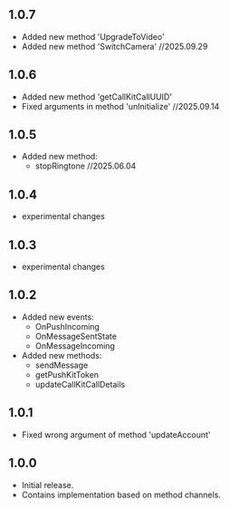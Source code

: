 ## 1.0.7
- Added new method 'UpgradeToVideo'
- Added new method 'SwitchCamera' 
  //2025.09.29

## 1.0.6
- Added new method 'getCallKitCallUUID'
- Fixed arguments in method 'unInitialize'
  //2025.09.14

## 1.0.5
* Added new method:
  - stopRingtone
  //2025.06.04

## 1.0.4
* experimental changes

## 1.0.3
* experimental changes

## 1.0.2
* Added new events:
  - OnPushIncoming
  - OnMessageSentState
  - OnMessageIncoming
* Added new methods:
  - sendMessage
  - getPushKitToken
  - updateCallKitCallDetails

## 1.0.1
* Fixed wrong argument of method 'updateAccount'

## 1.0.0

* Initial release.
* Contains implementation based on method channels.
